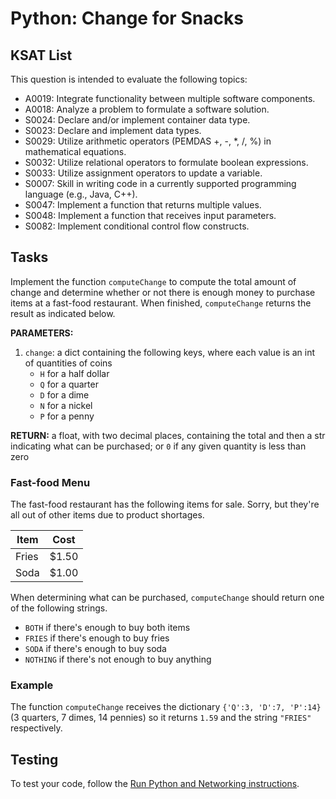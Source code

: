 # Python: Change for Snacks
## KSAT List
This question is intended to evaluate the following topics:
- A0019: Integrate functionality between multiple software components.
- A0018: Analyze a problem to formulate a software solution.
- S0024: Declare and/or implement container data type.
- S0023: Declare and implement data types.
- S0029: Utilize arithmetic operators (PEMDAS +, -, *, /, %) in mathematical equations.
- S0032: Utilize relational operators to formulate boolean expressions.
- S0033: Utilize assignment operators to update a variable.
- S0007: Skill in writing code in a currently supported programming language (e.g., Java, C++).
- S0047: Implement a function that returns multiple values.
- S0048: Implement a function that receives input parameters.
- S0082: Implement conditional control flow constructs.

## Tasks
Implement the function `computeChange` to compute the total amount of change and determine whether or not there is 
enough money to purchase items at a fast-food restaurant. When finished, `computeChange` returns the result as 
indicated below.

**PARAMETERS:**
1. `change`: a dict containing the following keys, where each value is an int of quantities of coins
   - `H` for a half dollar
   - `Q` for a quarter
   - `D` for a dime
   - `N` for a nickel
   - `P` for a penny

**RETURN:** a float, with two decimal places, containing the total and then a str indicating what can be purchased; or 
`0` if any given quantity is less than zero

### Fast-food Menu
The fast-food restaurant has the following items for sale. Sorry, but they're all out of other items due to product 
shortages.

| Item  | Cost  |
| ----  | ----  |
| Fries | $1.50 |
| Soda  | $1.00 |

When determining what can be purchased, `computeChange` should return one of the following strings.
- `BOTH` if there's enough to buy both items
- `FRIES` if there's enough to buy fries
- `SODA` if there's enough to buy soda
- `NOTHING` if there's not enough to buy anything

### Example
The function `computeChange` receives the dictionary `{'Q':3, 'D':7, 'P':14}` (3 quarters, 7 dimes, 14 pennies) so it 
returns `1.59` and the string `"FRIES"` respectively.

## Testing
To test your code, follow the [Run Python and Networking instructions](https://gitlab.com/90cos/cyv/cyber-capability-developer-ccd/ccd-master-question-file/-/blob/master/performance/exam_files/compile-instructions.md).
